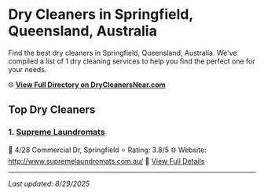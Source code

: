# Dry Cleaners in Springfield, Queensland, Australia

Find the best dry cleaners in Springfield, Queensland, Australia. We've compiled a list of 1 dry cleaning services to help you find the perfect one for your needs.

🌐 **[View Full Directory on DryCleanersNear.com](https://drycleanersnear.com/city/Australia/Queensland/Springfield)**

## Top Dry Cleaners

### 1. [Supreme Laundromats](https://drycleanersnear.com/dryCleaner/68aa735039cc7c0899005a12/supreme-laundromats)
📍 4/28 Commercial Dr, Springfield
⭐ Rating: 3.8/5
🌐 Website: http://www.supremelaundromats.com.au/
🔗 [View Full Details](https://drycleanersnear.com/dryCleaner/68aa735039cc7c0899005a12/supreme-laundromats)


---

*Last updated: 8/29/2025*
